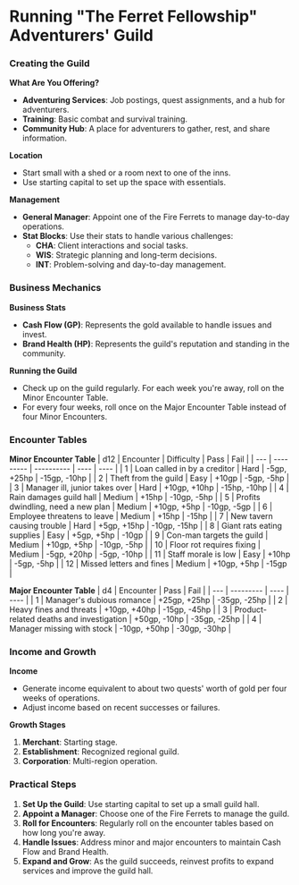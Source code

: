 # Running "The Ferret Fellowship" Adventurers' Guild

### Creating the Guild

**What Are You Offering?**
- **Adventuring Services**: Job postings, quest assignments, and a hub for adventurers.
- **Training**: Basic combat and survival training.
- **Community Hub**: A place for adventurers to gather, rest, and share information.

**Location**
- Start small with a shed or a room next to one of the inns.
- Use starting capital to set up the space with essentials.

**Management**
- **General Manager**: Appoint one of the Fire Ferrets to manage day-to-day operations.
- **Stat Blocks**: Use their stats to handle various challenges:
  - **CHA**: Client interactions and social tasks.
  - **WIS**: Strategic planning and long-term decisions.
  - **INT**: Problem-solving and day-to-day management.

### Business Mechanics

**Business Stats**
- **Cash Flow (GP)**: Represents the gold available to handle issues and invest.
- **Brand Health (HP)**: Represents the guild's reputation and standing in the community.

**Running the Guild**
- Check up on the guild regularly. For each week you're away, roll on the Minor Encounter Table.
- For every four weeks, roll once on the Major Encounter Table instead of four Minor Encounters.

### Encounter Tables

**Minor Encounter Table**
| d12 | Encounter | Difficulty | Pass | Fail |
| --- | --------- | ---------- | ---- | ---- |
| 1   | Loan called in by a creditor | Hard | -5gp, +25hp | -15gp, -10hp |
| 2   | Theft from the guild | Easy | +10gp | -5gp, -5hp |
| 3   | Manager ill, junior takes over | Hard | +10gp, +10hp | -15hp, -10hp |
| 4   | Rain damages guild hall | Medium | +15hp | -10gp, -5hp |
| 5   | Profits dwindling, need a new plan | Medium | +10gp, +5hp | -10gp, -5gp |
| 6   | Employee threatens to leave | Medium | +15hp | -15hp |
| 7   | New tavern causing trouble | Hard | +5gp, +15hp | -10gp, -15hp |
| 8   | Giant rats eating supplies | Easy | +5gp, +5hp | -10gp |
| 9   | Con-man targets the guild | Medium | +10gp, +5hp | -10gp, -5hp |
| 10  | Floor rot requires fixing | Medium | -5gp, +20hp | -5gp, -10hp |
| 11  | Staff morale is low | Easy | +10hp | -5gp, -5hp |
| 12  | Missed letters and fines | Medium | +10gp, +5hp | -15gp |

**Major Encounter Table**
| d4 | Encounter | Pass | Fail |
| --- | --------- | ---- | ---- |
| 1   | Manager's dubious romance | +25gp, +25hp | -35gp, -25hp |
| 2   | Heavy fines and threats | +10gp, +40hp | -15gp, -45hp |
| 3   | Product-related deaths and investigation | +50gp, -10hp | -35gp, -25hp |
| 4   | Manager missing with stock | -10gp, +50hp | -30gp, -30hp |

### Income and Growth

**Income**
- Generate income equivalent to about two quests' worth of gold per four weeks of operations.
- Adjust income based on recent successes or failures.

**Growth Stages**
1. **Merchant**: Starting stage.
2. **Establishment**: Recognized regional guild.
3. **Corporation**: Multi-region operation.

### Practical Steps

1. **Set Up the Guild**: Use starting capital to set up a small guild hall.
2. **Appoint a Manager**: Choose one of the Fire Ferrets to manage the guild.
3. **Roll for Encounters**: Regularly roll on the encounter tables based on how long you're away.
4. **Handle Issues**: Address minor and major encounters to maintain Cash Flow and Brand Health.
5. **Expand and Grow**: As the guild succeeds, reinvest profits to expand services and improve the guild hall.
